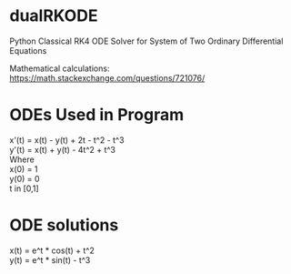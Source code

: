 # dualRKODE
Python Classical RK4 ODE Solver for System of Two Ordinary Differential Equations

Mathematical calculations: https://math.stackexchange.com/questions/721076/

# ODEs Used in Program
x'(t) = x(t) - y(t) + 2t - t^2 - t^3 <br />
y'(t) = x(t) + y(t) - 4t^2 + t^3 <br />
Where <br />
x(0) = 1 <br />
y(0) = 0 <br />
t in [0,1]
               
# ODE solutions
x(t) = e^t * cos(t) + t^2 <br />
y(t) = e^t * sin(t) - t^3



